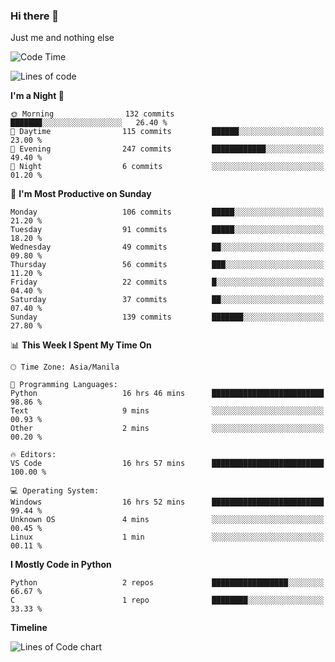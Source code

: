 ### Hi there 👋

Just me and nothing else


<!--START_SECTION:waka-->
![Code Time](http://img.shields.io/badge/Code%20Time-92%20hrs%2042%20mins-blue)

![Lines of code](https://img.shields.io/badge/From%20Hello%20World%20I%27ve%20Written-1.3%20million%20lines%20of%20code-blue)

**I'm a Night 🦉** 

```text
🌞 Morning                132 commits         ███████░░░░░░░░░░░░░░░░░░   26.40 % 
🌆 Daytime                115 commits         ██████░░░░░░░░░░░░░░░░░░░   23.00 % 
🌃 Evening                247 commits         ████████████░░░░░░░░░░░░░   49.40 % 
🌙 Night                  6 commits           ░░░░░░░░░░░░░░░░░░░░░░░░░   01.20 % 
```
📅 **I'm Most Productive on Sunday** 

```text
Monday                   106 commits         █████░░░░░░░░░░░░░░░░░░░░   21.20 % 
Tuesday                  91 commits          █████░░░░░░░░░░░░░░░░░░░░   18.20 % 
Wednesday                49 commits          ██░░░░░░░░░░░░░░░░░░░░░░░   09.80 % 
Thursday                 56 commits          ███░░░░░░░░░░░░░░░░░░░░░░   11.20 % 
Friday                   22 commits          █░░░░░░░░░░░░░░░░░░░░░░░░   04.40 % 
Saturday                 37 commits          ██░░░░░░░░░░░░░░░░░░░░░░░   07.40 % 
Sunday                   139 commits         ███████░░░░░░░░░░░░░░░░░░   27.80 % 
```


📊 **This Week I Spent My Time On** 

```text
🕑︎ Time Zone: Asia/Manila

💬 Programming Languages: 
Python                   16 hrs 46 mins      █████████████████████████   98.86 % 
Text                     9 mins              ░░░░░░░░░░░░░░░░░░░░░░░░░   00.93 % 
Other                    2 mins              ░░░░░░░░░░░░░░░░░░░░░░░░░   00.20 % 

🔥 Editors: 
VS Code                  16 hrs 57 mins      █████████████████████████   100.00 % 

💻 Operating System: 
Windows                  16 hrs 52 mins      █████████████████████████   99.44 % 
Unknown OS               4 mins              ░░░░░░░░░░░░░░░░░░░░░░░░░   00.45 % 
Linux                    1 min               ░░░░░░░░░░░░░░░░░░░░░░░░░   00.11 % 
```

**I Mostly Code in Python** 

```text
Python                   2 repos             █████████████████░░░░░░░░   66.67 % 
C                        1 repo              ████████░░░░░░░░░░░░░░░░░   33.33 % 
```



**Timeline**

![Lines of Code chart](https://raw.githubusercontent.com/mauring55/mauring55/main/assets/bar_graph.png)


<!--END_SECTION:waka-->
